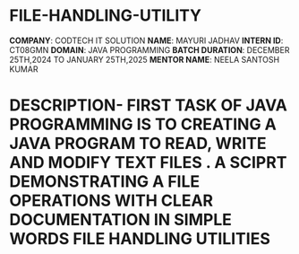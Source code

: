 # FILE-HANDLING-UTILITY

**COMPANY**: CODTECH IT SOLUTION
**NAME**: MAYURI JADHAV
**INTERN ID**: CT08GMN
**DOMAIN**: JAVA PROGRAMMING
**BATCH DURATION**: DECEMBER 25TH,2024 TO JANUARY 25TH,2025
**MENTOR NAME**: NEELA SANTOSH KUMAR
# DESCRIPTION- FIRST TASK OF JAVA PROGRAMMING IS TO CREATING A JAVA PROGRAM TO READ, WRITE AND MODIFY TEXT FILES . A SCIPRT DEMONSTRATING A FILE OPERATIONS WITH CLEAR DOCUMENTATION IN SIMPLE WORDS FILE HANDLING UTILITIES 
